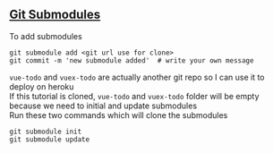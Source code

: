 ## [Git Submodules](https://git-scm.com/book/en/v2/Git-Tools-Submodules)
To add submodules
```
git submodule add <git url use for clone>
git commit -m 'new submodule added'  # write your own message
```

`vue-todo` and `vuex-todo` are actually another git repo so I can use it to deploy on heroku  
If this tutorial is cloned, `vue-todo` and `vuex-todo` folder will be empty because we need to initial and update submodules  
Run these two commands which will clone the submodules
```
git submodule init
git submodule update
```
